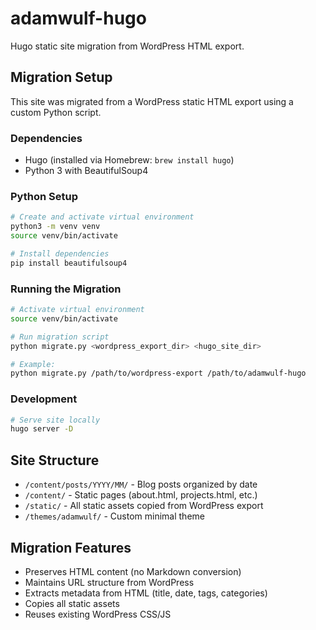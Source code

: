 # adamwulf-hugo

Hugo static site migration from WordPress HTML export.

## Migration Setup

This site was migrated from a WordPress static HTML export using a custom Python script.

### Dependencies

- Hugo (installed via Homebrew: `brew install hugo`)
- Python 3 with BeautifulSoup4

### Python Setup

```bash
# Create and activate virtual environment
python3 -m venv venv
source venv/bin/activate

# Install dependencies
pip install beautifulsoup4
```

### Running the Migration

```bash
# Activate virtual environment
source venv/bin/activate

# Run migration script
python migrate.py <wordpress_export_dir> <hugo_site_dir>

# Example:
python migrate.py /path/to/wordpress-export /path/to/adamwulf-hugo
```

### Development

```bash
# Serve site locally
hugo server -D
```

## Site Structure

- `/content/posts/YYYY/MM/` - Blog posts organized by date
- `/content/` - Static pages (about.html, projects.html, etc.)
- `/static/` - All static assets copied from WordPress export
- `/themes/adamwulf/` - Custom minimal theme

## Migration Features

- Preserves HTML content (no Markdown conversion)
- Maintains URL structure from WordPress
- Extracts metadata from HTML (title, date, tags, categories)
- Copies all static assets
- Reuses existing WordPress CSS/JS